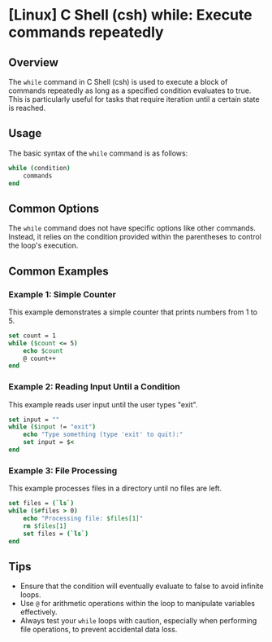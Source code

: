 # [Linux] C Shell (csh) while: Execute commands repeatedly

## Overview
The `while` command in C Shell (csh) is used to execute a block of commands repeatedly as long as a specified condition evaluates to true. This is particularly useful for tasks that require iteration until a certain state is reached.

## Usage
The basic syntax of the `while` command is as follows:

```csh
while (condition)
    commands
end
```

## Common Options
The `while` command does not have specific options like other commands. Instead, it relies on the condition provided within the parentheses to control the loop's execution.

## Common Examples

### Example 1: Simple Counter
This example demonstrates a simple counter that prints numbers from 1 to 5.

```csh
set count = 1
while ($count <= 5)
    echo $count
    @ count++
end
```

### Example 2: Reading Input Until a Condition
This example reads user input until the user types "exit".

```csh
set input = ""
while ($input != "exit")
    echo "Type something (type 'exit' to quit):"
    set input = $<
end
```

### Example 3: File Processing
This example processes files in a directory until no files are left.

```csh
set files = (`ls`)
while ($#files > 0)
    echo "Processing file: $files[1]"
    rm $files[1]
    set files = (`ls`)
end
```

## Tips
- Ensure that the condition will eventually evaluate to false to avoid infinite loops.
- Use `@` for arithmetic operations within the loop to manipulate variables effectively.
- Always test your `while` loops with caution, especially when performing file operations, to prevent accidental data loss.